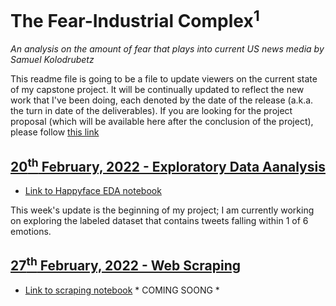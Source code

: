 # The Fear-Industrial Complex<sup>1</sup>
*An analysis on the amount of fear that plays into current US news media by Samuel Kolodrubetz*

This readme file is going to be a file to update viewers on the current state of my capstone project. It will be continually updated to reflect the new work that I've been doing, each denoted by the date of the release (a.k.a. the turn in date of the deliverables). If you are looking for the project proposal (which will be available here after the conclusion of the project), please follow [this link](https://github.com/skbetz54/Samuel_DATA606/blob/main/Approved_Proposal.md)

## **<ins>20<sup>th</sup> February, 2022 - Exploratory Data Aanalysis<ins>**

- [Link to Happyface EDA notebook]()
  
This week's update is the beginning of my project; I am currently working on exploring the labeled dataset that contains tweets falling within 1 of 6 emotions. 
  
  
 ## **<ins>27<sup>th</sup> February, 2022 - Web Scraping<ins>**
  
- [Link to scraping notebook]() \* COMING SOONG \*
  
